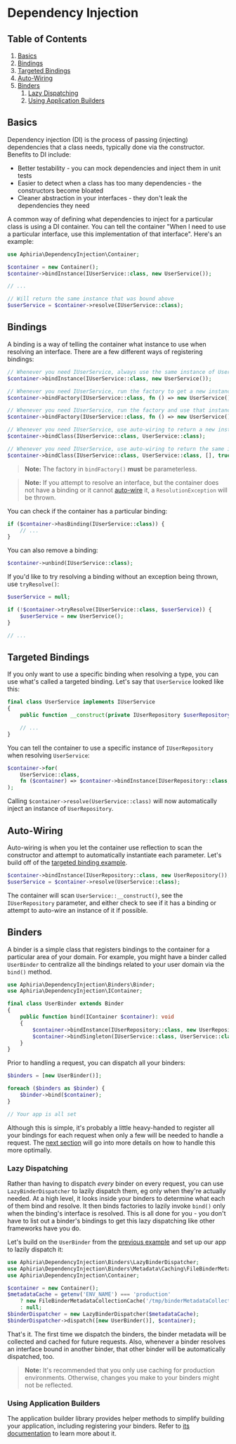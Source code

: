 <h1 id="doc-title">Dependency Injection</h1>

<nav class="toc-nav" markdown="1">

<div class="toc-nav-contents" markdown="1">

<h2 id="table-of-contents">Table of Contents</h2>

1. [Basics](#basics)
2. [Bindings](#bindings)
3. [Targeted Bindings](#targeted-bindings)
4. [Auto-Wiring](#auto-wiring)
5. [Binders](#binders)
   1. [Lazy Dispatching](#lazy-dispatching)
   2. [Using Application Builders](#using-application-builders)

</div>

</nav>

<h2 id="basics">Basics</h2>

Dependency injection (DI) is the process of passing (injecting) dependencies that a class needs, typically done via the constructor.  Benefits to DI include:

* Better testability - you can mock dependencies and inject them in unit tests
* Easier to detect when a class has too many dependencies - the constructors become bloated
* Cleaner abstraction in your interfaces - they don't leak the dependencies they need

A common way of defining what dependencies to inject for a particular class is using a DI container.  You can tell the container "When I need to use a particular interface, use this implementation of that interface".  Here's an example:

```php
use Aphiria\DependencyInjection\Container;

$container = new Container();
$container->bindInstance(IUserService::class, new UserService());

// ...

// Will return the same instance that was bound above
$userService = $container->resolve(IUserService::class);
```

<h2 id="bindings">Bindings</h2>

A binding is a way of telling the container what instance to use when resolving an interface.  There are a few different ways of registering bindings:

```php
// Whenever you need IUserService, always use the same instance of UserService
$container->bindInstance(IUserService::class, new UserService());

// Whenever you need IUserService, run the factory to get a new instance
$container->bindFactory(IUserService::class, fn () => new UserService());

// Whenever you need IUserService, run the factory and use that instance every time after
$container->bindFactory(IUserService::class, fn () => new UserService(), true);

// Whenever you need IUserService, use auto-wiring to return a new instance of UserService
$container->bindClass(IUserService::class, UserService::class);

// Whenever you need IUserService, use auto-wiring to return the same instance of UserService
$container->bindClass(IUserService::class, UserService::class, [], true);
```

> **Note:** The factory in `bindFactory()` **must** be parameterless.

> **Note:** If you attempt to resolve an interface, but the container does not have a binding or it cannot [auto-wire](#auto-wiring) it, a `ResolutionException` will be thrown.

You can check if the container has a particular binding:

```php
if ($container->hasBinding(IUserService::class)) {
    // ...
}
```

You can also remove a binding:

```php
$container->unbind(IUserService::class);
```

If you'd like to try resolving a binding without an exception being thrown, use `tryResolve()`:

```php
$userService = null;

if (!$container->tryResolve(IUserService::class, $userService)) {
    $userService = new UserService();
}

// ...
```

<h2 id="targeted-bindings">Targeted Bindings</h2>

If you only want to use a specific binding when resolving a type, you can use what's called a targeted binding.  Let's say that `UserService` looked like this:

```php
final class UserService implements IUserService
{
    public function __construct(private IUserRepository $userRepository) {}

    // ...
}
```

You can tell the container to use a specific instance of `IUserRepository` when resolving `UserService`:

```php
$container->for(
    UserService::class,
    fn ($container) => $container->bindInstance(IUserRepository::class, new UserRepository())
);
```

Calling `$container->resolve(UserService::class)` will now automatically inject an instance of `UserRepository`.

<h2 id="auto-wiring">Auto-Wiring</h2>

Auto-wiring is when you let the container use reflection to scan the constructor and attempt to automatically instantiate each parameter.  Let's build off of the [targeted binding example](#targeted-bindings).

```php
$container->bindInstance(IUserRepository::class, new UserRepository());
$userService = $container->resolve(UserService::class);
```

The container will scan `UserService::__construct()`, see the `IUserRepository` parameter, and either check to see if it has a binding or attempt to auto-wire an instance of it if possible.

<h2 id="binders">Binders</h2>

A binder is a simple class that registers bindings to the container for a particular area of your domain.  For example, you might have a binder called `UserBinder` to centralize all the bindings related to your user domain via the `bind()` method.

```php
use Aphiria\DependencyInjection\Binders\Binder;
use Aphiria\DependencyInjection\IContainer;

final class UserBinder extends Binder
{
    public function bind(IContainer $container): void
    {
        $container->bindInstance(IUserRepository::class, new UserRepository());
        $container->bindSingleton(IUserService::class, UserService::class);
    }
}
```

Prior to handling a request, you can dispatch all your binders:

```php
$binders = [new UserBinder()];

foreach ($binders as $binder) {
    $binder->bind($container);
}

// Your app is all set
```

Although this is simple, it's probably a little heavy-handed to register all your bindings for each request when only a few will be needed to handle a request.  The [next section](#lazy-dispatching) will go into more details on how to handle this more optimally.

<h3 id="lazy-dispatching">Lazy Dispatching</h3>

Rather than having to dispatch _every_ binder on every request, you can use `LazyBinderDispatcher` to lazily dispatch them, eg only when they're actually needed.  At a high level, it looks inside your binders to determine what each of them bind and resolve.  It then binds factories to lazily invoke `bind()` only when the binding's interface is resolved.  This is all done for you - you don't have to list out a binder's bindings to get this lazy dispatching like other frameworks have you do.

Let's build on the `UserBinder` from the [previous example](#binders) and set up our app to lazily dispatch it:

```php
use Aphiria\DependencyInjection\Binders\LazyBinderDispatcher;
use Aphiria\DependencyInjection\Binders\Metadata\Caching\FileBinderMetadataCollectionCache;
use Aphiria\DependencyInjection\Container;

$container = new Container();
$metadataCache = getenv('ENV_NAME') === 'production'
    ? new FileBinderMetadataCollectionCache('/tmp/binderMetadataCollectionCache.txt')
    : null;
$binderDispatcher = new LazyBinderDispatcher($metadataCache);
$binderDispatcher->dispatch([new UserBinder()], $container);
```

That's it.  The first time we dispatch the binders, the binder metadata will be collected and cached for future requests.  Also, whenever a binder resolves an interface bound in another binder, that other binder will be automatically dispatched, too.

> **Note:** It's recommended that you only use caching for production environments.  Otherwise, changes you make to your binders might not be reflected.

<h3 id="using-application-builders">Using Application Builders</h3>

The application builder library provides helper methods to simplify building your application, including registering your binders.  Refer to [its documentation](configuration.md#component-binders) to learn more about it.

